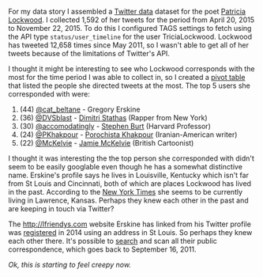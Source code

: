 For my data story I assembled a [Twitter data](https://docs.google.com/spreadsheets/d/1pFjo7Dot9GBaAbJ1LPAfgTnuBENZDOH1PGs9xDQfqYY/edit#gid=8743918&vpid=A2) dataset for the poet [Patricia Lockwood](https://twitter.com/TriciaLockwood). I collected 1,592 of her tweets for the period from April 20, 2015 to November 22, 2015. To do this I configured TAGS settings to fetch using the API type `status/user_timeline` for the user TriciaLockwood. Lockwood has tweeted 12,658 times since May 2011, so I wasn't able to get all of her tweets because of the limitations of Twitter's API.

I thought it might be interesting to see who Lockwood corresponds with the most for the time period I was able to collect in, so I created a [pivot table](https://docs.google.com/spreadsheets/d/1pFjo7Dot9GBaAbJ1LPAfgTnuBENZDOH1PGs9xDQfqYY/edit#gid=2056103132&vpid=A1) that listed the people she directed tweets at the most. The top 5 users she corresponded with were:

1. (44) [@cat_beltane](https://twitter.com/cat_beltane) - Gregory Erskine
2. (36) [@DVSblast](https://twitter.com/DVSblast) - [Dimitri Stathas](http://firstwefeast.com/eat/insomniacs-guide-manhattan-dvs/) (Rapper from New York)
3. (30) [@accomodatingly](https://twitter.com/accommodatingly) - [Stephen Burt](https://en.wikipedia.org/wiki/Stephen_Burt) (Harvard Professor)
4. (24) [@PKhakpour](https://twitter.com/PKhakpour) - [Porochista Khakpour](https://en.wikipedia.org/wiki/Porochista_Khakpour) (Iranian-American writer)
5. (22) [@McKelvie](https://twitter.com/McKelvie) - [Jamie McKelvie](https://en.wikipedia.org/wiki/Jamie_McKelvie) (British Cartoonist)

I thought it was interesting the the top person she corresponded with didn't
seem to be easily googlable even though he has a somewhat distinctive name.  Erskine's profile says he lives in Louisville, Kentucky which isn't far from St Louis and Cincinnati, both of which are places Lockwood has lived in the past.  According to the [New York Times](http://www.nytimes.com/2014/06/01/magazine/the-smutty-metaphor-queen-of-lawrence-kansas.html) she seems to be currently living in Lawrence, Kansas. Perhaps they knew each other in the past and are keeping in touch via Twitter?

The http://lfriendys.com website Erskine has linked from his Twitter profile was [registered](http://whois.domaintools.com/lilfriendys.com) in 2014 using an address in St Louis. So perhaps they knew each other there. It's possible to [search](https://twitter.com/search?q=cat_beltane+tricialockwood) and scan all their public correspondence, which goes back to September 16, 2011.

*Ok, this is starting to feel creepy now.*




